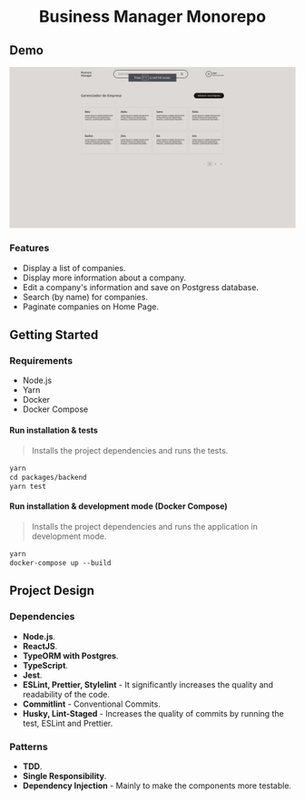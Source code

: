 <h1 align="center">
  Business Manager Monorepo
</h1>

## Demo

<div align="center">
  <img width="550px" src="docs/.assets/images/home-screenshot.png" alt="Business Manager Home Page" />
</div>

### Features

- Display a list of companies.
- Display more information about a company.
- Edit a company's information and save on Postgress database.
- Search (by name) for companies.
- Paginate companies on Home Page.

## Getting Started

### Requirements

- Node.js
- Yarn
- Docker
- Docker Compose

#### Run installation & tests

> Installs the project dependencies and runs the tests.

```
yarn
cd packages/backend
yarn test
```

#### Run installation & development mode (Docker Compose)

> Installs the project dependencies and runs the application in development mode.

```
yarn
docker-compose up --build
```

## Project Design

### Dependencies

- <b>Node.js</b>.
- <b>ReactJS</b>.
- <b>TypeORM with Postgres</b>.
- <b>TypeScript</b>.
- <b>Jest</b>.
- <b>ESLint, Prettier, Stylelint</b> - It significantly increases the quality and readability of the code.
- <b>Commitlint</b> - Conventional Commits.
- <b>Husky, Lint-Staged</b> - Increases the quality of commits by running the test, ESLint and Prettier.

### Patterns

- <b>TDD</b>.
- <b>Single Responsibility</b>.
- <b>Dependency Injection</b> - Mainly to make the components more testable.
